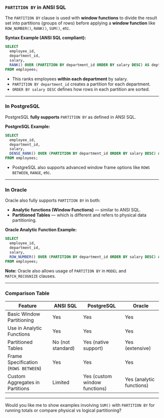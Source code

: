 ### **`PARTITION BY` in ANSI SQL**

The `PARTITION BY` clause is used with **window functions** to divide the result set into partitions (groups of rows) before applying a **window function** like `ROW_NUMBER()`, `RANK()`, `SUM()`, etc.

**Syntax Example (ANSI SQL compliant):**

```sql
SELECT
  employee_id,
  department_id,
  salary,
  RANK() OVER (PARTITION BY department_id ORDER BY salary DESC) AS dept_rank
FROM employees;
```

- This ranks employees **within each department** by salary.
- `PARTITION BY department_id` creates a partition for each department.
- `ORDER BY salary DESC` defines how rows in each partition are sorted.

---

### **In PostgreSQL**

PostgreSQL **fully supports** `PARTITION BY` as defined in ANSI SQL.

**PostgreSQL Example:**

```sql
SELECT
  employee_id,
  department_id,
  salary,
  DENSE_RANK() OVER (PARTITION BY department_id ORDER BY salary DESC) AS rank
FROM employees;
```

- PostgreSQL also supports advanced window frame options like `ROWS BETWEEN`, `RANGE`, etc.

---

### **In Oracle**

Oracle also fully supports `PARTITION BY` in both:
- **Analytic functions (Window Functions)** — similar to ANSI SQL.
- **Partitioned Tables** — which is different and refers to physical data partitioning.

**Oracle Analytic Function Example:**

```sql
SELECT
  employee_id,
  department_id,
  salary,
  ROW_NUMBER() OVER (PARTITION BY department_id ORDER BY salary DESC) AS row_num
FROM employees;
```

**Note:** Oracle also allows usage of `PARTITION BY` in `MODEL` and `MATCH_RECOGNIZE` clauses.

---

### **Comparison Table**

| Feature                        | ANSI SQL           | PostgreSQL         | Oracle             |
|-------------------------------|--------------------|--------------------|--------------------|
| Basic Window Partitioning     | Yes                | Yes                | Yes                |
| Use in Analytic Functions     | Yes                | Yes                | Yes                |
| Partitioned Tables            | No (not standard)  | Yes (native support) | Yes (extensive)   |
| Frame Specification (`ROWS BETWEEN`) | Yes         | Yes                | Yes                |
| Custom Aggregates in Partitions| Limited            | Yes (custom window functions) | Yes (analytic functions) |

---

Would you like me to show examples involving `SUM()` with `PARTITION BY` for running totals or compare physical vs logical partitioning?